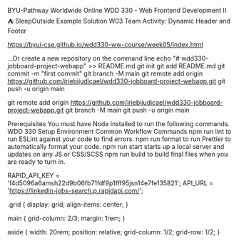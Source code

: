 BYU-Pathway Worldwide Online
WDD 330 - Web Frontend Development II
⛺ SleepOutside Example Solution
W03 Team Activity: Dynamic Header and Footer

https://byui-cse.github.io/wdd330-ww-course/week05/index.html


…Or create a new repository on the command line
echo "# wdd330-jobboard-project-webapp" >> README.md
git init
git add README.md
git commit -m "first commit"
git branch -M main
git remote add origin https://github.com/iriebijudicael/wdd330-jobboard-project-webapp.git
git push -u origin main

git remote add origin https://github.com/iriebijudicael/wdd330-jobboard-project-webapp.git
git branch -M main
git push -u origin main


Prerequisites
You must have Node installed to run the following commands. WDD 330 Setup Environment
Common Workflow Commands
npm run lint to run ESLint against your code to find errors.
npm run format to run Prettier to automatically format your code.
npm run start starts up a local server and updates on any JS or CSS/SCSS
npm run build to build final files when you are ready to turn in.



RAPID_API_KEY = 'f4d5096a6amsh22d9b06fb71fdf9p1fff95jsn14e7fe135821';
API_URL = 'https://linkedin-jobs-search.p.rapidapi.com/';



.grid {
  display: grid;
  align-items: center;
}
    
main {
  grid-column: 2/3;
  margin: 1rem;
}
    
aside {
  width: 20rem;
  position: relative;
  grid-column: 1/2;
  grid-row: 1/2;
}
